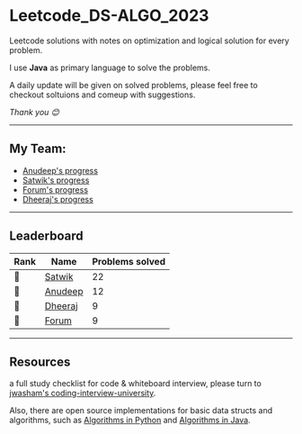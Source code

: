 # Leetcode_DS-ALGO_2023
Leetcode solutions with notes on optimization and logical solution for every problem. 

I use <b>Java</b> as primary language to solve the problems.

A daily update will be given on solved problems, please feel free to checkout soltuions and comeup with suggestions. 

<i>Thank you 😊</i>


---
## My Team:
<ul>
<li><a href="https://github.com/anudeep-17/Leetcode_DS-ALGO_2023/tree/Anudeep_progress">Anudeep's progress</a></li>
  
<li><a href="https://github.com/anudeep-17/Leetcode_DS-ALGO_2023/tree/Satwik_progress">Satwik's progress</a></li>

<li><a href="https://github.com/anudeep-17/Leetcode_DS-ALGO_2023/tree/Forum_progress">Forum's progress</a></li>

<li><a href="https://github.com/anudeep-17/Leetcode_DS-ALGO_2023/tree/Dheeraj_progress">Dheeraj's progress</a></li>

</ul>

---
## Leaderboard

| Rank | Name | Problems solved | 
|---| ----- |--------------------- |
| 🥇 | <a href="https://github.com/anudeep-17/Leetcode_DS-ALGO_2023/tree/Satwik_progress">Satwik</a> | 22 |
| 🥈 | <a href="https://github.com/anudeep-17/Leetcode_DS-ALGO_2023/tree/Anudeep_progress">Anudeep</a> | 12 |
| 🥉 | <a href="https://github.com/anudeep-17/Leetcode_DS-ALGO_2023/tree/Forum_progress">Dheeraj</a> | 9 |
| 🏅 | <a href="https://github.com/anudeep-17/Leetcode_DS-ALGO_2023/tree/Dheeraj_progress">Forum</a> | 9 |

---
## Resources 
a full study checklist for code & whiteboard interview, please turn to [jwasham's coding-interview-university](https://github.com/jwasham/coding-interview-university).

Also, there are open source implementations for basic data structs and algorithms, such as [Algorithms in Python](https://github.com/TheAlgorithms/Python) and [Algorithms in Java](https://github.com/TheAlgorithms/Java).
